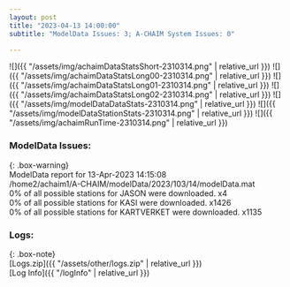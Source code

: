 ```yaml
---
layout: post
title: "2023-04-13 14:00:00"
subtitle: "ModelData Issues: 3; A-CHAIM System Issues: 0"

---
```


![]({{ "/assets/img/achaimDataStatsShort-2310314.png" | relative_url }})
![]({{ "/assets/img/achaimDataStatsLong00-2310314.png" | relative_url }})
![]({{ "/assets/img/achaimDataStatsLong01-2310314.png" | relative_url }})
![]({{ "/assets/img/achaimDataStatsLong02-2310314.png" | relative_url }})
![]({{ "/assets/img/modelDataDataStats-2310314.png" | relative_url }})
![]({{ "/assets/img/modelDataStationStats-2310314.png" | relative_url }})
![]({{ "/assets/img/achaimRunTime-2310314.png" | relative_url }})


### ModelData Issues:  
  
{: .box-warning}  
 ModelData report for 13-Apr-2023 14:15:08   
 /home2/achaim1/A-CHAIM/modelData/2023/103/14/modelData.mat   
 0% of all possible stations for JASON were downloaded. x4   
 0% of all possible stations for KASI were downloaded. x1426   
 0% of all possible stations for KARTVERKET were downloaded. x1135   
  


### Logs:  
  
{: .box-note}  
[Logs.zip]({{ "/assets/other/logs.zip" | relative_url }})  
[Log Info]({{ "/logInfo" | relative_url }})  
